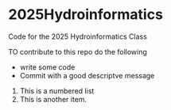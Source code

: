 # 2025Hydroinformatics

Code for the 2025 Hydroinformatics Class 

TO contribute to this repo do the following 
* write some code 
* Commit with a good descriptve message

1. This is a numbered list
2. This is another item.
